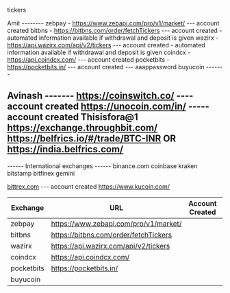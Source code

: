 tickers

Amit --------
zebpay - https://www.zebapi.com/pro/v1/market/  --- account created
bitbns - https://bitbns.com/order/fetchTickers   --- account created - automated information available if withdrawal and deposit is given
wazirx - https://api.wazirx.com/api/v2/tickers   --- account created - automated information available if withdrawal and deposit is given
coindcx - https://api.coindcx.com/   --- account created
pocketbits - https://pocketbits.in/  --- account created --- aaappassword
buyucoin -------

Avinash -------
https://coinswitch.co/  ----account created
https://unocoin.com/in/ ----- account created Thisisfora@1
https://exchange.throughbit.com/
https://belfrics.io/#/trade/BTC-INR OR https://india.belfrics.com/
-------

------ International exchanges ------
binance.com
coinbase
kraken
bitstamp
bitfinex
gemini

[bittrex.com](https://global.bittrex.com/)  --- account created
https://www.kucoin.com/


| Exchange  | URL | Account Created | Comments |
| ------------- | ------------- | ------------- | ------------- | 
| zebpay | https://www.zebapi.com/pro/v1/market/ |  | |
| bitbns |  https://bitbns.com/order/fetchTickers | | |
| wazirx | https://api.wazirx.com/api/v2/tickers | | |
| coindcx | https://api.coindcx.com/ | | |
| pocketbits | https://pocketbits.in/ | | |
| buyucoin |                          | | |
